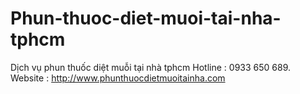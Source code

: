 # Phun-thuoc-diet-muoi-tai-nha-tphcm
Dịch vụ phun thuốc diệt muỗi tại nhà tphcm
Hotline : 0933 650 689.
Website : http://www.phunthuocdietmuoitainha.com
